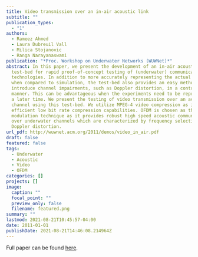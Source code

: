 ```yaml
---
title: Video transmission over an in-air acoustic link
subtitle: ""
publication_types:
  - "1"
authors:
  - Rameez Ahmed
  - Laura Dubreuil Vall
  - Milica Stojanovic
  - Ranga Narayanaswami
publication: "*Proc. Workshop on Underwater Networks (WUWNet)*"
abstract: In this paper, we present the development of an in-air acoustic
  test-bed for rapid proof-of-concept testing of (underwater) communication
  technologies. In addition to more accurately representing the actual channel
  when compared to simulation, the test-bed also provides an easy method to
  introduce channel impairments, such as Doppler distortion, in a controlled
  manner. This can be advantageous when the experiments need to be reproduced at
  a later time. We present the testing of video transmission over an acoustic
  channel using this test-bed. We utilize MPEG-4 video compression as it has
  efficient low bit rate compression capabilities. OFDM is chosen as the
  modulation technique as it provides robust high speed acoustic communication
  over underwater channels which are characterized by frequency selectivity and
  Doppler distortion.
url_pdf: http://wuwnet.acm.org/2011/demos/video_in_air.pdf
draft: false
featured: false
tags:
  - Underwater
  - Acoustic
  - Video
  - OFDM
categories: []
projects: []
image:
  caption: ""
  focal_point: ""
  preview_only: false
  filename: featured.png
summary: ""
lastmod: 2021-08-21T10:45:57-04:00
date: 2011-01-01
publishDate: 2021-08-21T14:46:08.214964Z
---
```

Full paper can be found [here](http://wuwnet.acm.org/2011/demos/video_in_air.pdf).
